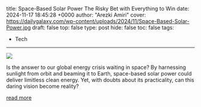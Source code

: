 title: Space-Based Solar Power The Risky Bet with Everything to Win
date: 2024-11-17 18:45:28 +0000
author: "Arezki Amiri"
cover: https://dailygalaxy.com/wp-content/uploads/2024/11/Space-Based-Solar-Power.jpg
draft: false
top: false
type: post
hide: false
toc: false
tags:
  - Tech
---

![](https://dailygalaxy.com/wp-content/uploads/2024/11/Space-Based-Solar-Power.jpg)

Is the answer to our global energy crisis waiting in space? By harnessing sunlight from orbit and beaming it to Earth, space-based solar power could deliver limitless clean energy. Yet, with doubts about its practicality, can this daring vision become reality?

[read more](https://dailygalaxy.com/2024/11/space-based-solar-power-the-risky-bet-with-everything-to-win/)
